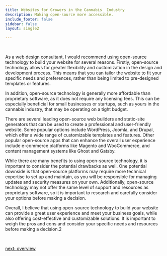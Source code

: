 ```yaml
---
title: Websites for Growers in the Cannabis  Industry
description: Making open-source more accessible.
include_footer: false
sidebar: false
layout: single2

---
```


<br>
<p>
As a web design consultant, I would recommend using open-source technology to build your website for several reasons. Firstly, open-source technology allows for greater flexibility and customization in the design and development process. This means that you can tailor the website to fit your specific needs and preferences, rather than being limited to pre-designed templates or features.

In addition, open-source technology is generally more affordable than proprietary software, as it does not require any licensing fees. This can be especially beneficial for small businesses or startups, such as yours in the cannabis industry, that may be operating on a tight budget.

There are several leading open-source web builders and static-site generators that can be used to create a professional and user-friendly website. Some popular options include WordPress, Joomla, and Drupal, which offer a wide range of customizable templates and features. Other popular open-source apps that can enhance the overall user experience include e-commerce platforms like Magento and WooCommerce, and content management systems like Ghost and Gatsby.

While there are many benefits to using open-source technology, it is important to consider the potential drawbacks as well. One potential downside is that open-source platforms may require more technical expertise to set up and maintain, as you will be responsible for managing updates and security measures on your own. Additionally, open-source technology may not offer the same level of support and resources as proprietary software, so it is important to research and carefully consider your options before making a decision.

Overall, I believe that using open-source technology to build your website can provide a great user experience and meet your business goals, while also offering cost-effective and customizable solutions. It is important to weigh the pros and cons and consider your specific needs and resources before making a decision.2

<br>

<a href="https://workdojos.com/growers/overview">next: overview</a>
<br>
<br>
</p>
